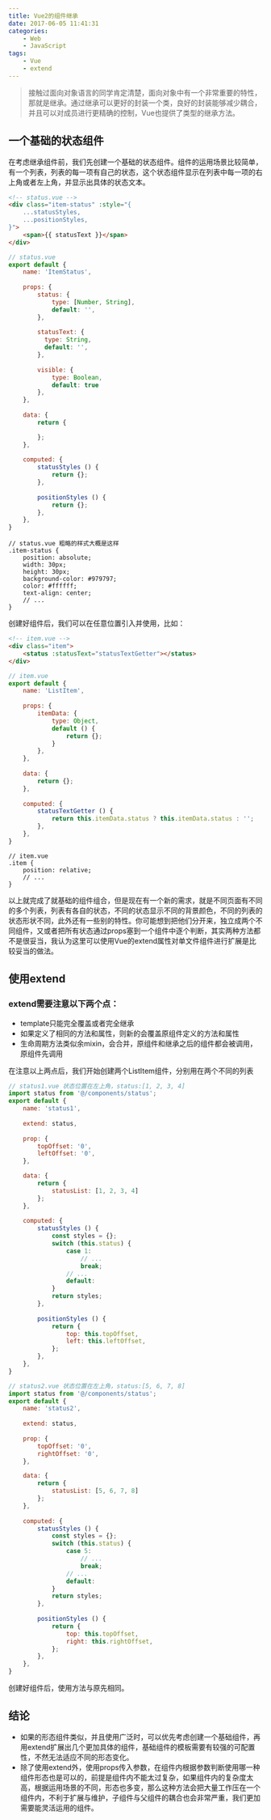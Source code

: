 ```yaml
---
title: Vue2的组件继承
date: 2017-06-05 11:41:31
categories:
	- Web
	- JavaScript
tags:
	- Vue
	- extend
---
```


> 接触过面向对象语言的同学肯定清楚，面向对象中有一个非常重要的特性，那就是继承。通过继承可以更好的封装一个类，良好的封装能够减少耦合，并且可以对成员进行更精确的控制，Vue也提供了类型的继承方法。

## 一个基础的状态组件

在考虑继承组件前，我们先创建一个基础的状态组件。组件的运用场景比较简单，有一个列表，列表的每一项有自己的状态，这个状态组件显示在列表中每一项的右上角或者左上角，并显示出具体的状态文本。

```html
<!-- status.vue -->
<div class="item-status" :style="{
    ...statusStyles,
    ...positionStyles,
}">
    <span>{{ statusText }}</span>
</div>
```

<!-- more -->

```javascript
// status.vue
export default {
    name: 'ItemStatus',
    
    props: {
        status: {
            type: [Number, String],
            default: '',
        },
        
        statusText: {
          type: String,
          default: '',
        },
        
        visible: {
            type: Boolean,
            default: true
        },
    },
    
    data: {
        return {

        };
    },
    
    computed: {
        statusStyles () {
            return {};
        },
        
        positionStyles () {
            return {};
        },
    },
}
```

```less
// status.vue 粗略的样式大概是这样
.item-status {
	position: absolute;
    width: 30px;
    height: 30px;
    background-color: #979797;
    color: #ffffff;
    text-align: center;
    // ...
}
```

创建好组件后，我们可以在任意位置引入并使用，比如：

```html
<!-- item.vue -->
<div class="item">
    <status :statusText="statusTextGetter"></status>
</div>
```

```javascript
// item.vue
export default {
    name: 'ListItem',
    
    props: {
        itemData: {
            type: Object,
            default () {
                return {};
            }
        },
    },
    
    data: {
        return {};
    },
    
    computed: {
        statusTextGetter () {
            return this.itemData.status ? this.itemData.status : '';
        },
    },
}
```

```less
// item.vue
.item {
    position: relative;
    // ...
}
```

以上就完成了就基础的组件组合，但是现在有一个新的需求，就是不同页面有不同的多个列表，列表有各自的状态，不同的状态显示不同的背景颜色，不同的列表的状态形状不同，此外还有一些别的特性。你可能想到把他们分开来，独立成两个不同组件，又或者把所有状态通过props塞到一个组件中逐个判断，其实两种方法都不是很妥当，我认为这里可以使用Vue的extend属性对单文件组件进行扩展是比较妥当的做法。

## 使用extend

### extend需要注意以下两个点：

- template只能完全覆盖或者完全继承
- 如果定义了相同的方法和属性，则新的会覆盖原组件定义的方法和属性
- 生命周期方法类似余mixin，会合并，原组件和继承之后的组件都会被调用，原组件先调用

在注意以上两点后，我们开始创建两个ListItem组件，分别用在两个不同的列表

```javascript
// status1.vue 状态位置在左上角，status:[1, 2, 3, 4]
import status from '@/components/status';
export default {
    name: 'status1',
    
    extend: status,
    
    prop: {
        topOffset: '0',
        leftOffset: '0',
    },

    data: {
        return {
            statusList: [1, 2, 3, 4]
        };
    },
    
    computed: {
        statusStyles () {
        	const styles = {};
        	switch (this.status) {
                case 1:
                    // ...
                    break;
                // ...
                default:
        	}
            return styles;
        },
        
        positionStyles () {
            return {
                top: this.topOffset,
                left: this.leftOffset,
            };
        },
    },
}
```

```javascript
// status2.vue 状态位置在左上角，status:[5, 6, 7, 8]
import status from '@/components/status';
export default {
    name: 'status2',
    
    extend: status,
    
    prop: {
        topOffset: '0',
        rightOffset: '0',
    },

    data: {
        return {
            statusList: [5, 6, 7, 8]
        };
    },
    
    computed: {
        statusStyles () {
        	const styles = {};
        	switch (this.status) {
                case 5:
                    // ...
                    break;
                // ...
                default:
        	}
            return styles;
        },
        
        positionStyles () {
            return {
                top: this.topOffset,
                right: this.rightOffset,
            };
        },
    },
}
```

创建好组件后，使用方法与原先相同。

## 结论

- 如果的形态组件类似，并且使用广泛时，可以优先考虑创建一个基础组件，再用extend扩展出几个更加具体的组件，基础组件的模板需要有较强的可配置性，不然无法适应不同的形态变化。
- 除了使用extend外，使用props传入参数，在组件内根据参数判断使用哪一种组件形态也是可以的，前提是组件内不能太过复杂，如果组件内的复杂度太高，根据运用场景的不同，形态也多变，那么这种方法会把大量工作压在一个组件内，不利于扩展与维护，子组件与父组件的耦合也会非常严重，我们更加需要能灵活运用的组件。